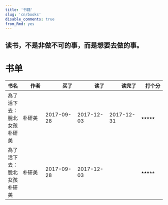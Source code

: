 ```yaml
---
title: '书籍'
slug: 'cn/books'
disable_comments: true
from_Rmd: yes
---
```


## 读书，不是非做不可的事，而是想要去做的事。

# 书单



<table>
<thead><tr>
<th style="text-align:left;text-align: right;"> 书名 </th>
   <th style="text-align:left;text-align: right;"> 作者 </th>
   <th style="text-align:left;text-align: right;"> 买了 </th>
   <th style="text-align:left;text-align: right;"> 读了 </th>
   <th style="text-align:left;text-align: right;"> 读完了 </th>
   <th style="text-align:left;text-align: right;"> 打个分 </th>
  </tr></thead>
<tbody>
<tr>
<td style="text-align:left;"> 為了活下去：脫北女孩朴研美 </td>
   <td style="text-align:left;width: 4em; "> 朴研美 </td>
   <td style="text-align:left;width: 5.8em; "> 2017-09-28 </td>
   <td style="text-align:left;width: 5.8em; "> 2017-12-03 </td>
   <td style="text-align:left;width: 5.8em; "> 2017-12-31 </td>
   <td style="text-align:left;width: 4em; "> ⭑⭑⭑⭑⭑ </td>
  </tr>
<tr>
<td style="text-align:left;"> 為了活下去：脫北女孩朴研美 </td>
   <td style="text-align:left;width: 4em; "> 朴研美 </td>
   <td style="text-align:left;width: 5.8em; "> 2017-09-28 </td>
   <td style="text-align:left;width: 5.8em; "> 2017-12-03 </td>
   <td style="text-align:left;width: 5.8em; ">  </td>
   <td style="text-align:left;width: 4em; "> ⭑⭑⭑⭒⭒ </td>
  </tr>
</tbody>
</table>
